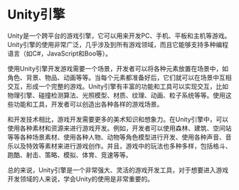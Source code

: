 # Unity引擎
Unity是一个跨平台的游戏引擎，它可以用来开发PC、手机、平板和主机等游戏。Unity引擎的使用非常广泛，几乎涉及到所有游戏领域，而且它能够支持多种编程语言（如C#，JavaScript和Boo等）。

使用Unity引擎开发游戏需要一个场景，开发者可以将各种元素放置在场景中，如角色、背景、物品、动画等等。当每个元素都准备好后，它们就可以在场景中互相交互，形成一个完整的游戏。Unity引擎有丰富的功能和工具可以实现交互，比如物理引擎、碰撞检测算法、光照模型、材质、纹理、动画、粒子系统等等。使用这些功能和工具，开发者可以创造出各种各样的游戏场景。

和开发技术相比，游戏开发需要更多的美术知识和想象力。在Unity引擎中，可以使用各种素材和资源来进行游戏开发。例如，开发者可以使用森林、建筑、空间站等等各种场景素材、使用各种人物、动物等角色模型进行开发、使用各种声音、音乐以及特效等素材来进行游戏创作。并且，游戏中的玩法也多种多样，包括格斗、跑酷、射击、策略、模拟、体育、竞速等等。

总的来说，Unity引擎是一个非常强大、灵活的游戏开发工具，对于想要进入游戏开发领域的人来说，学会Unity的使用是非常重要的。